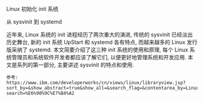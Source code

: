 Linux 初始化 init 系统

从 sysvinit 到 systemd

近年来, Linux 系统的 init 进程经历了两次重大的演进, 传统的 sysvinit 已经淡出历史舞台, 新的 init 系统 UpStart 和 systemd 各有特点, 而越来越多的 Linux 发行版采纳了 systemd. 本文简要介绍了这三种 init 系统的使用和原理, 每个 Linux 系统管理员和系统软件开发者都应该了解它们, 以便更好地管理系统和开发应用. 本文是系列的第一部分, 主要讲述 sysvinit 的特点和使用.

```
参考:
https://www.ibm.com/developerworks/cn/views/linux/libraryview.jsp?sort_by=&show_abstract=true&show_all=&search_flag=&contentarea_by=Linux&search_by=%E6%B5%85%E6%9E%90+Linux+%E5%88%9D%E5%A7%8B%E5%8C%96+init+%E7%B3%BB%E7%BB%9F&topic_by=-1&type_by=%E6%89%80%E6%9C%89%E7%B1%BB%E5%88%AB&ibm-search=%E6%90%9C%E7%B4%A2
```